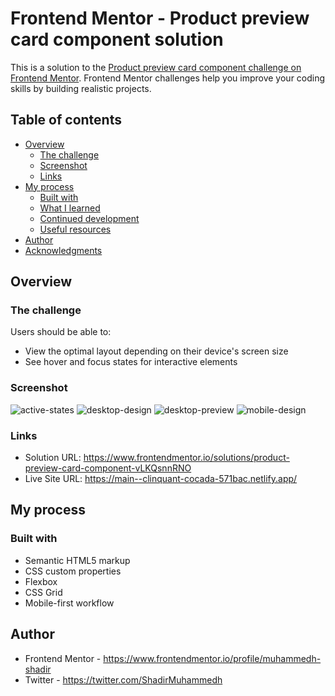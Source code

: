 # Frontend Mentor - Product preview card component solution

This is a solution to the [Product preview card component challenge on Frontend Mentor](https://www.frontendmentor.io/challenges/product-preview-card-component-GO7UmttRfa). Frontend Mentor challenges help you improve your coding skills by building realistic projects. 

## Table of contents

- [Overview](#overview)
  - [The challenge](#the-challenge)
  - [Screenshot](#screenshot)
  - [Links](#links)
- [My process](#my-process)
  - [Built with](#built-with)
  - [What I learned](#what-i-learned)
  - [Continued development](#continued-development)
  - [Useful resources](#useful-resources)
- [Author](#author)
- [Acknowledgments](#acknowledgments)

## Overview

### The challenge

Users should be able to:

- View the optimal layout depending on their device's screen size
- See hover and focus states for interactive elements

### Screenshot

![active-states](https://user-images.githubusercontent.com/109884517/217703524-1cec66e7-f335-4cd2-a592-b8b917200edf.jpg)
![desktop-design](https://user-images.githubusercontent.com/109884517/217703542-b54e6f8b-06f9-4318-8fb1-101f01c36067.jpg)
![desktop-preview](https://user-images.githubusercontent.com/109884517/217703596-0d16be3d-0d59-4bdd-9d33-66cc9bbc3330.jpg)
![mobile-design](https://user-images.githubusercontent.com/109884517/217703608-ec8340ad-cbbe-4896-bac7-edce32fd3399.jpg)

### Links

- Solution URL: https://www.frontendmentor.io/solutions/product-preview-card-component-vLKQsnnRNO
- Live Site URL: https://main--clinquant-cocada-571bac.netlify.app/

## My process

### Built with

- Semantic HTML5 markup
- CSS custom properties
- Flexbox
- CSS Grid
- Mobile-first workflow



## Author

- Frontend Mentor - https://www.frontendmentor.io/profile/muhammedh-shadir
- Twitter - https://twitter.com/ShadirMuhammedh


